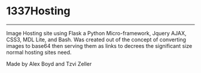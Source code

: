 # 1337Hosting

---
Image Hosting site using Flask a Python Micro-framework, Jquery AJAX, CSS3, MDL Lite, and Bash. Was created out of the concept of converting images to base64 then serving them as links to decrees the significant size normal hosting sites need.

Made by Alex Boyd and Tzvi Zeller
